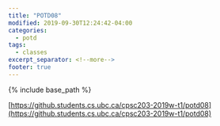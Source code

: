 ```yaml
---
title: "POTD08"
modified: 2019-09-30T12:24:42-04:00
categories:
  - potd
tags:
  - classes
excerpt_separator: <!--more-->
footer: true
---
```


{% include base_path %}

[https://github.students.cs.ubc.ca/cpsc203-2019w-t1/potd08](https://github.students.cs.ubc.ca/cpsc203-2019w-t1/potd08)

<!--more-->

